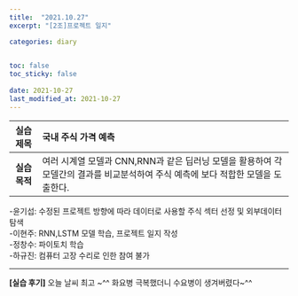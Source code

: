```yaml
---
title:  "2021.10.27"
excerpt: "[2조]프로젝트 일지"

categories: diary
  

toc: false
toc_sticky: false
 
date: 2021-10-27
last_modified_at: 2021-10-27
---
```

 
|**실습 제목**|국내 주식 가격 예측|
|:---:|:---|
|**실습 목적**|여러 시계열 모델과 CNN,RNN과 같은 딥러닝 모델을 활용하여 각 모델간의 결과를 비교분석하여 주식 예측에 보다 적합한 모델을 도출한다.

-윤기섭: 수정된 프로젝트 방향에 따라 데이터로 사용할 주식 섹터 선정 및 외부데이터 탐색
<br>-이현주: RNN,LSTM 모델 학습, 프로젝트 일지 작성
<br>-정창수: 파이토치 학습
<br>-하규진: 컴퓨터 고장 수리로 인한 참여 불가


---
**[실습 후기]** 오늘 날씨 최고 ~^^ 화요병 극복했더니 수요병이 생겨버렸다~^^
